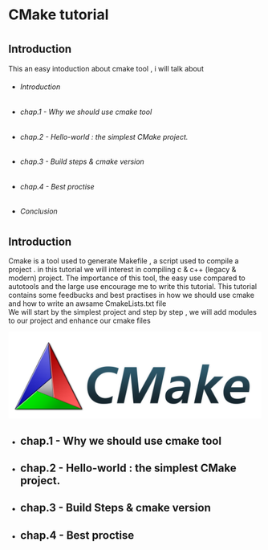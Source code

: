 # <h1> CMake tutorial
# <h2> Introduction

This an easy intoduction about cmake tool , i will talk about 
* <h6> Introduction
* <h6>chap.1 - Why we should use cmake tool 
* <h6>chap.2 - Hello-world : the simplest CMake project. 
* <h6>chap.3 - Build steps & cmake version   
* <h6>chap.4 - Best proctise 
* <h6> Conclusion 

# <h2> Introduction
 Cmake is a tool used to generate Makefile , a script used to compile a project . in this tutorial we will interest in compiling c & c++ (legacy & modern) project.
The importance of this tool, the easy use compared to autotools  and the large use encourage me to write this tutorial.
This tutorial contains some feedbucks and best practises in how we should use cmake and how to write an awsame CmakeLists.txt file  
We will start by the simplest project and step by step , we will add modules to our project and enhance our cmake files

![GitHub Logo](/images/CMake-Logo-and-Text.png)



* <h2>chap.1 - Why we should use cmake tool 
 
* <h2>chap.2 - Hello-world : the simplest CMake project. 
* <h2>chap.3 - Build Steps & cmake version   
* <h2>chap.4 - Best proctise 

